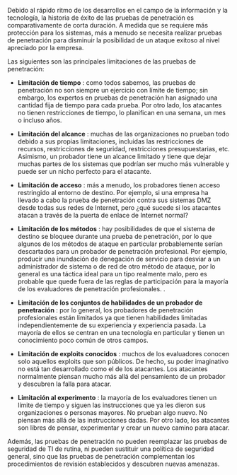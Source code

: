 Debido al rápido ritmo de los desarrollos en el campo de la información y la tecnología, la historia de éxito de las pruebas de penetración es comparativamente de corta duración. A medida que se requiere más protección para los sistemas, más a menudo se necesita realizar pruebas de penetración para disminuir la posibilidad de un ataque exitoso al nivel apreciado por la empresa.

Las siguientes son las principales limitaciones de las pruebas de penetración:

- **Limitación de tiempo** : como todos sabemos, las pruebas de penetración no son siempre un ejercicio con límite de tiempo; sin embargo, los expertos en pruebas de penetración han asignado una cantidad fija de tiempo para cada prueba. Por otro lado, los atacantes no tienen restricciones de tiempo, lo planifican en una semana, un mes o incluso años.
    
- **Limitación del alcance** : muchas de las organizaciones no prueban todo debido a sus propias limitaciones, incluidas las restricciones de recursos, restricciones de seguridad, restricciones presupuestarias, etc. Asimismo, un probador tiene un alcance limitado y tiene que dejar muchas partes de los sistemas que podrían ser mucho más vulnerable y puede ser un nicho perfecto para el atacante.
    
- **Limitación de acceso** : más a menudo, los probadores tienen acceso restringido al entorno de destino. Por ejemplo, si una empresa ha llevado a cabo la prueba de penetración contra sus sistemas DMZ desde todas sus redes de Internet, pero ¿qué sucede si los atacantes atacan a través de la puerta de enlace de Internet normal?
    
- **Limitación de los métodos** : hay posibilidades de que el sistema de destino se bloquee durante una prueba de penetración, por lo que algunos de los métodos de ataque en particular probablemente serían descartados para un probador de penetración profesional. Por ejemplo, producir una inundación de denegación de servicio para desviar a un administrador de sistema o de red de otro método de ataque, por lo general es una táctica ideal para un tipo realmente malo, pero es probable que quede fuera de las reglas de participación para la mayoría de los evaluadores de penetración profesionales. .
    
- **Limitación de los conjuntos de habilidades de un probador de penetración** : por lo general, los probadores de penetración profesionales están limitados ya que tienen habilidades limitadas independientemente de su experiencia y experiencia pasada. La mayoría de ellos se centran en una tecnología en particular y tienen un conocimiento poco común de otros campos.
    
- **Limitación de exploits conocidos** : muchos de los evaluadores conocen solo aquellos exploits que son públicos. De hecho, su poder imaginativo no está tan desarrollado como el de los atacantes. Los atacantes normalmente piensan mucho más allá del pensamiento de un probador y descubren la falla para atacar.
    
- **Limitación al experimento** : la mayoría de los evaluadores tienen un límite de tiempo y siguen las instrucciones que ya les dieron sus organizaciones o personas mayores. No prueban algo nuevo. No piensan más allá de las instrucciones dadas. Por otro lado, los atacantes son libres de pensar, experimentar y crear un nuevo camino para atacar.
    

Además, las pruebas de penetración no pueden reemplazar las pruebas de seguridad de TI de rutina, ni pueden sustituir una política de seguridad general, sino que las pruebas de penetración complementan los procedimientos de revisión establecidos y descubren nuevas amenazas.